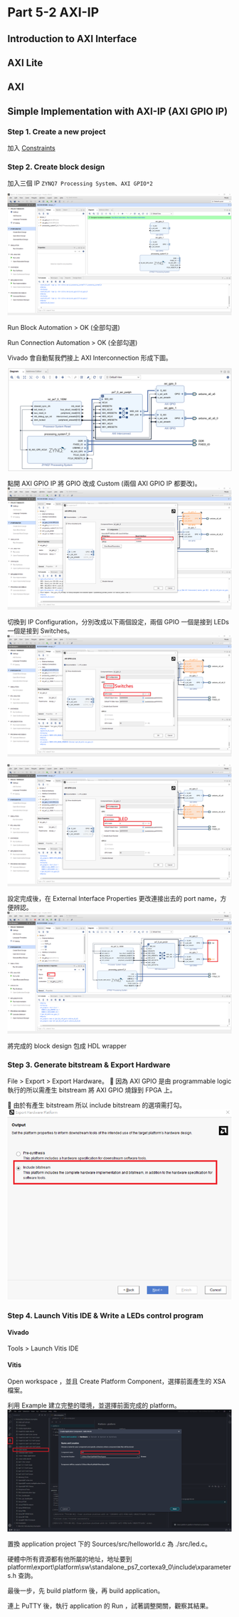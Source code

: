 # Part 5-2 AXI-IP

## Introduction to AXI Interface
## AXI Lite

## AXI

## Simple Implementation with AXI-IP (AXI GPIO IP)
### Step 1. Create a new project
加入 [Constraints](./xdc/pynq-z2_v1.0.xdc)
### Step 2. Create block design
加入三個 IP ```ZYNQ7 Processing System```、```AXI GPIO*2```

![Create_Block_design](./images/create_block_design_24.jpg)

Run Block Automation > OK (全部勾選)

Run Connection Automation > OK (全部勾選)

Vivado 會自動幫我們接上 AXI Interconnection 形成下圖。

![Block_design_done](./images/block_design_done_24.jpg)

點開 AXI GPIO IP 將 GPIO 改成 Custom (兩個 AXI GPIO IP 都要改)。
![gpio_custom](./images/gpio_custom_24.jpg)

切換到 IP Configuration，分別改成以下兩個設定，兩個 GPIO 一個是接到 LEDs 一個是接到 Switches。
![ip1_conf](./images/ip1_conf_24.jpg)

![ip2_conf](./images/ip2_conf_24.jpg)

設定完成後，在 External Interface Properties 更改連接出去的 port name，方便辨認。
![gpio_name](./images/gpio_name_24.jpg)

將完成的 block design 包成 HDL wrapper

### Step 3. Generate bitstream & Export Hardware
File > Export > Export Hardware。
📌 因為 AXI GPIO 是由 programmable logic 執行的所以需產生 bitstream 將 AXI GPIO 燒錄到 FPGA 上。

📌 由於有產生 bitstream 所以 include bitstream 的選項需打勾。
![include_bitstream](./images/include_bitstream_24.jpg)

### Step 4. Launch Vitis IDE & Write a LEDs control program
#### Vivado
Tools > Launch Vitis IDE

#### Vitis
Open workspace ，並且 Create Platform Component，選擇前面產生的 XSA 檔案。

利用 Example 建立完整的環境，並選擇前面完成的 platform。
![create_application](./images/create_application_24.jpg)

置換 application project 下的 Sources/src/helloworld.c 為 ./src/led.c。

硬體中所有資源都有他所屬的地址，地址要到 platform\export\platform\sw\standalone_ps7_cortexa9_0\include\xparameters.h 查詢。

最後一步，先 build platform 後，再 build application。

連上 PuTTY 後，執行 application 的 Run ，試著調整開關，觀察其結果。

